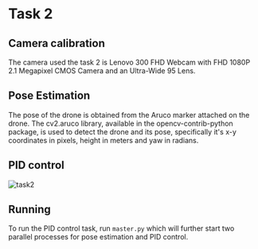 # Task 2

## Camera calibration
The camera used the task 2 is Lenovo 300 FHD Webcam with FHD 1080P 2.1 Megapixel CMOS Camera and an Ultra-Wide 95 Lens.


## Pose Estimation
The pose of the drone is obtained from the Aruco marker attached on the drone. The cv2.aruco library, available in the opencv-contrib-python package, is used to detect the drone and its pose, specifically it's x-y coordinates in pixels, height in meters and yaw in radians.



## PID control
![task2](https://user-images.githubusercontent.com/85498394/214069904-bb4d0453-a588-4788-a607-307372c79802.jpg)


## Running

To run the PID control task, run ``master.py`` which will further start two parallel processes for pose estimation and PID control.
